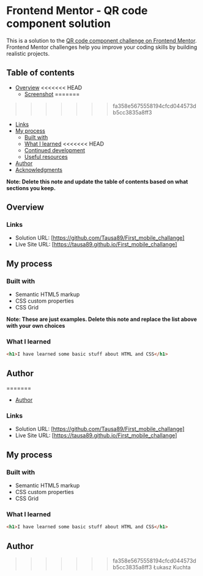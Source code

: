 # Frontend Mentor - QR code component solution

This is a solution to the [QR code component challenge on Frontend Mentor](https://www.frontendmentor.io/challenges/qr-code-component-iux_sIO_H). Frontend Mentor challenges help you improve your coding skills by building realistic projects.

## Table of contents

- [Overview](#overview)
<<<<<<< HEAD
  - [Screenshot](#screenshot)
=======
>>>>>>> fa358e5675558194cfcd044573db5cc3835a8ff3
  - [Links](#links)
- [My process](#my-process)
  - [Built with](#built-with)
  - [What I learned](#what-i-learned)
<<<<<<< HEAD
  - [Continued development](#continued-development)
  - [Useful resources](#useful-resources)
- [Author](#author)
- [Acknowledgments](#acknowledgments)

**Note: Delete this note and update the table of contents based on what sections you keep.**

## Overview

### Links

- Solution URL: [https://github.com/Tausa89/First_mobile_challange]
- Live Site URL: [https://tausa89.github.io/First_mobile_challange]

## My process

### Built with

- Semantic HTML5 markup
- CSS custom properties
- CSS Grid

**Note: These are just examples. Delete this note and replace the list above with your own choices**

### What I learned

```html
<h1>I have learned some basic stuff about HTML and CSS</h1>
```

## Author

=======
- [Author](#author)

### Links

- Solution URL: [https://github.com/Tausa89/First_mobile_challange]
- Live Site URL: [https://tausa89.github.io/First_mobile_challange]

## My process

### Built with

- Semantic HTML5 markup
- CSS custom properties
- CSS Grid


### What I learned

```html
<h1>I have learned some basic stuff about HTML and CSS</h1>
```

## Author

>>>>>>> fa358e5675558194cfcd044573db5cc3835a8ff3
Łukasz Kuchta
